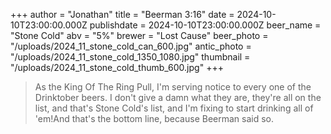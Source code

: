 +++
author = "Jonathan"
title = "Beerman 3:16"
date = 2024-10-10T23:00:00.000Z
publishdate = 2024-10-10T23:00:00.000Z
beer_name = "Stone Cold"
abv = "5%"
brewer = "Lost Cause"
beer_photo = "/uploads/2024_11_stone_cold_can_600.jpg"
antic_photo = "/uploads/2024_11_stone_cold_1350_1080.jpg"
thumbnail = "/uploads/2024_11_stone_cold_thumb_600.jpg"
+++

> As the King Of The Ring Pull, I'm serving notice to every one of the Drinktober beers. I don't give a damn what they are, they're all on the list, and that's Stone Cold's list, and I'm fixing to start drinking all of 'em!And that's the bottom line, because Beerman said so.
